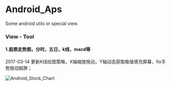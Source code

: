 # Android_Aps

Some android utils or special view.
### View - Tool
#### 1.股票走势图，分时，五日，k线，macd等
2017-03-14 更新K线绘图策略，X轴缩放拖动，Y轴动态获取极值填充屏幕，fix手势拖动超屏；

![Android_Stock_Chart](https://github.com/JiangYueA/android_aps/blob/master/picture/demo_stock.gif)